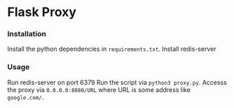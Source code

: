 # Flask Proxy

### Installation

Install the python dependencies in `requirements.txt`.
Install redis-server

### Usage

Run redis-server on port 6379
Run the script via `python3 proxy.py`. Accesss the proxy via `0.0.0.0:8080/URL` where URL is some address like `google.com/`. 
